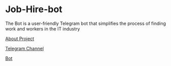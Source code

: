 # Job-Hire-bot
The Bot is a user-friendly Telegram bot that simplifies the process of finding work and workers in the IT industry

[About Project](https://telegra.ph/Job-Hire-uz-06-15)

[Telegram Channel](https://t.me/JobHire_uz)

[Bot](https://t.me/IT_jobs_uzbot)
